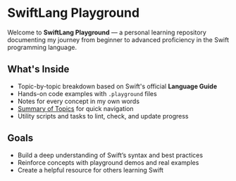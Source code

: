 # SwiftLang Playground

Welcome to **SwiftLang Playground** — a personal learning repository documenting my journey from beginner to advanced proficiency in the Swift programming language.

## What's Inside

- Topic-by-topic breakdown based on Swift's official **Language Guide**
- Hands-on code examples with `.playground` files
- Notes for every concept in my own words
- [Summary of Topics](./Summary.md) for quick navigation
- Utility scripts and tasks to lint, check, and update progress

## Goals

- Build a deep understanding of Swift’s syntax and best practices
- Reinforce concepts with playground demos and real examples
- Create a helpful resource for others learning Swift
